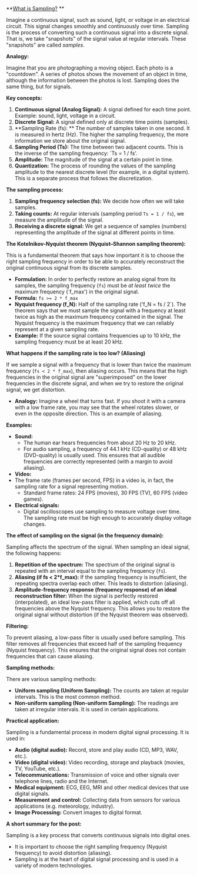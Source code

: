 **[What is Sampling?](https://en.wikipedia.org/wiki/Sampling_(signal_processing))
**

Imagine a continuous signal, such as sound, light, or voltage in an electrical circuit. This signal changes smoothly and continuously over time. Sampling is the process of converting such a continuous signal into a discrete signal.  That is, we take "snapshots" of the signal value at regular intervals.  These "snapshots" are called *samples*.

**Analogy:**

Imagine that you are photographing a moving object.  Each photo is a "countdown".  A series of photos shows the movement of an object in time, although the information between the photos is lost.  Sampling does the same thing, but for signals.

**Key concepts:**

1. **Continuous signal (Analog Signal):** A signal defined for each time point.  Example: sound, light, voltage in a circuit.
2. **Discrete Signal:** A signal defined only at discrete time points (samples).
3. **Sampling Rate (fs): ** The number of samples taken in one second. It is measured in hertz (Hz). The higher the sampling frequency, the more information we store about the original signal.
4. **Sampling Period (Ts):** The time between two adjacent counts.  This is the inverse of the sampling frequency: `Ts = 1 / fs'.
5. **Amplitude:** The magnitude of the signal at a certain point in time.
6. **Quantization:** The process of rounding the values of the sampling amplitude to the nearest discrete level (for example, in a digital system). This is a separate process that follows the discretization.

**The sampling process:**

1. **Sampling frequency selection (fs):** We decide how often we will take samples.
2. **Taking counts:** At regular intervals (sampling period `Ts = 1 / fs`), we measure the amplitude of the signal.
3. **Receiving a discrete signal:** We get a sequence of samples (numbers) representing the amplitude of the signal at different points in time.

**The Kotelnikov-Nyquist theorem (Nyquist–Shannon sampling theorem):**

This is a fundamental theorem that says how important it is to choose the right sampling frequency in order to be able to accurately reconstruct the original continuous signal from its discrete samples.

* **Formulation:** In order to perfectly restore an analog signal from its samples, the sampling frequency (`fs`) must be *at least twice* the maximum frequency (`f_max') in the original signal.
* **Formula:** `fs >= 2 * f_max`
* **Nyquist frequency (f_N):** Half of the sampling rate ('f_N = fs / 2`). The theorem says that we must sample the signal with a frequency at least twice as high as the maximum frequency contained in the signal. The Nyquist frequency is the maximum frequency that we can reliably represent at a given sampling rate.
* **Example:** If the source signal contains frequencies up to 10 kHz, the sampling frequency must be at least 20 kHz.

**What happens if the sampling rate is too low?  (Aliasing)**

If we sample a signal with a frequency that is lower than twice the maximum frequency (`fs < 2 * f_max`), then aliasing occurs. This means that the high frequencies in the original signal are "superimposed" on the lower frequencies in the discrete signal, and when we try to restore the original signal, we get distortion.

* **Analogy:** Imagine a wheel that turns fast.  If you shoot it with a camera with a low frame rate, you may see that the wheel rotates slower, or even in the opposite direction.  This is an example of aliasing.

**Examples:**

* **Sound:**
    * The human ear hears frequencies from about 20 Hz to 20 kHz.
    * For audio sampling, a frequency of 44.1 kHz (CD-quality) or 48 kHz (DVD-quality) is usually used. This ensures that all audible frequencies are correctly represented (with a margin to avoid aliasing).
* **Video:**
* The frame rate (frames per second, FPS) in a video is, in fact, the sampling rate for a signal representing motion.
    * Standard frame rates: 24 FPS (movies), 30 FPS (TV), 60 FPS (video games).
* **Electrical signals:**
    * Digital oscilloscopes use sampling to measure voltage over time.  The sampling rate must be high enough to accurately display voltage changes.

**The effect of sampling on the signal (in the frequency domain):**

Sampling affects the spectrum of the signal.  When sampling an ideal signal, the following happens:

1. **Repetition of the spectrum:** The spectrum of the original signal is repeated with an interval equal to the sampling frequency (`fs`).
2. **Aliasing (if fs < 2*f_max):** If the sampling frequency is insufficient, the repeating spectra overlap each other.  This leads to distortion (aliasing).
3. **Amplitude-frequency response (frequency response) of an ideal reconstruction filter:** When the signal is perfectly restored (interpolated), an ideal low-pass filter is applied, which cuts off all frequencies above the Nyquist frequency.  This allows you to restore the original signal without distortion (if the Nyquist theorem was observed).

**Filtering:**

To prevent aliasing, a low-pass filter is usually used before sampling.  This filter removes all frequencies that exceed half of the sampling frequency (Nyquist frequency).  This ensures that the original signal does not contain frequencies that can cause aliasing.

**Sampling methods:**

There are various sampling methods:

* **Uniform sampling (Uniform Sampling):** The counts are taken at regular intervals.  This is the most common method.
* **Non-uniform sampling (Non-uniform Sampling):** The readings are taken at irregular intervals.  It is used in certain applications.

**Practical application:**

Sampling is a fundamental process in modern digital signal processing. It is used in:

* **Audio (digital audio):** Record, store and play audio (CD, MP3, WAV, etc.).
* **Video (digital video):** Video recording, storage and playback (movies, TV, YouTube, etc.).
* **Telecommunications:** Transmission of voice and other signals over telephone lines, radio and the Internet.
* **Medical equipment:** ECG, EEG, MRI and other medical devices that use digital signals.
* **Measurement and control:** Collecting data from sensors for various applications (e.g. meteorology, industry).
* **Image Processing:** Convert images to digital format.

**A short summary for the post:**

 Sampling is a key process that converts continuous signals into digital ones.
* It is important to choose the right sampling frequency (Nyquist frequency) to avoid distortion (aliasing).
* Sampling is at the heart of digital signal processing and is used in a variety of modern technologies.